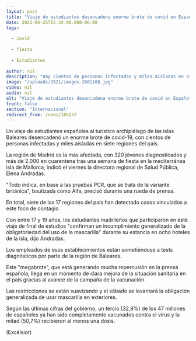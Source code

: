 ```yaml
---
layout: post
title: "Viaje de estudiantes desencadena enorme brote de covid en España"
date: 2021-06-25T15:34:00.000-06:00
tags:
  
  - Covid
  
  - fiesta
  
  - Estudiantes
  
author: nil
description: "Hay cientos de personas infectadas y miles aisladas en siete regiones del país, Madrid es la más afectada con 320 jóvenes diagnosticados y más de 2 mil en cuarentena"
image: "/uploads/2021/images-2601168.jpg"
video: nil
audio: nil
alt: "Viaje de estudiantes desencadena enorme brote de covid en España"
front: false
section: "Internacional"
redirect_from: /news/185237
---
```


Un viaje de estudiantes españoles al turístico archipiélago de las islas Baleares desencadenó un enorme brote de covid-19, con cientos de personas infectadas y miles aisladas en siete regiones del país.

La región de Madrid es la más afectada, con 320 jóvenes diagnosticados y más de 2.000 en cuarentena tras una semana de fiesta en la mediterránea isla de Mallorca, indicó el viernes la directora regional de Salud Pública, Elena Andradas.

"Todo indica, en base a las pruebas PCR, que se trata de la variante británica", bautizada como Alfa, precisó durante una rueda de prensa.

En total, siete de las 17 regiones del país han detectado casos vinculados a este foco de contagio.

Con entre 17 y 19 años, los estudiantes madrileños que participaron en este viaje de final de estudios "confirman un incumplimiento generalizado de la obligatoriedad del uso de la mascarilla" durante su estancia en ocho hoteles de la isla, dijo Andradas.

Los empleados de esos establecimientos están sometiéndose a tests diagnósticos por parte de la región de Baleares.

Este "megabrote", que está generando mucha repercusión en la prensa española, llega en un momento de clara mejora de la situación sanitaria en el país gracias al avance de la campaña de la vacunación.

Las restricciones se están suavizando y el sábado se levantará la obligación generalizada de usar mascarilla en exteriores.

Según las últimas cifras del gobierno, un tercio (32,9%) de los 47 millones de españoles ya han sido completamente vacunados contra el virus y la mitad (50,7%) recibieron al menos una dosis.

(Excélsior)